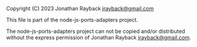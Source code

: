 Copyright (C) 2023 Jonathan Rayback <jrayback@gmail.com>

This file is part of the node-js-ports-adapters project.

The node-js-ports-adapters project can not be copied and/or distributed without the express
permission of Jonathan Rayback <jrayback@gmail.com>.